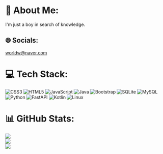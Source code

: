 # 💫 About Me:
I'm just a boy in search of knowledge.


## 🌐 Socials:
worldw@naver.com

# 💻 Tech Stack:
![CSS3](https://img.shields.io/badge/css3-%231572B6.svg?style=flat&logo=css3&logoColor=white) 
![HTML5](https://img.shields.io/badge/html5-%23E34F26.svg?style=flat&logo=html5&logoColor=white) 
![JavaScript](https://img.shields.io/badge/javascript-%23323330.svg?style=flat&logo=javascript&logoColor=%23F7DF1E) 
![Java](https://img.shields.io/badge/java-%23ED8B00.svg?style=flat&logo=java&logoColor=white) 
![Bootstrap](https://img.shields.io/badge/bootstrap-%23563D7C.svg?style=flat&logo=bootstrap&logoColor=white) 
![SQLite](https://img.shields.io/badge/sqlite-%2307405e.svg?style=flat&logo=sqlite&logoColor=white) 
![MySQL](https://img.shields.io/badge/mysql-%2300f.svg?style=flat&logo=mysql&logoColor=white) 
![Python](https://img.shields.io/badge/python-%2314354C.svg?style=flat&logo=python&logoColor=white) 
![FastAPI](https://img.shields.io/badge/fastapi-%2300C7B7.svg?style=flat&logo=fastapi&logoColor=white) 
![Kotlin](https://img.shields.io/badge/kotlin-%230095D5.svg?style=flat&logo=kotlin&logoColor=white) 
![Linux](https://img.shields.io/badge/linux-%23FCC624.svg?style=flat&logo=linux&logoColor=black)

# 📊 GitHub Stats:
![](https://github-readme-stats.vercel.app/api?username=worldw521&theme=dracula&hide_border=false&include_all_commits=false&count_private=false)<br/>
![](https://github-readme-streak-stats.herokuapp.com/?user=worldw521&theme=dracula&hide_border=false)<br/>
![](https://github-readme-stats.vercel.app/api/top-langs/?username=worldw521&theme=dracula&hide_border=false&include_all_commits=false&count_private=false&layout=compact)
